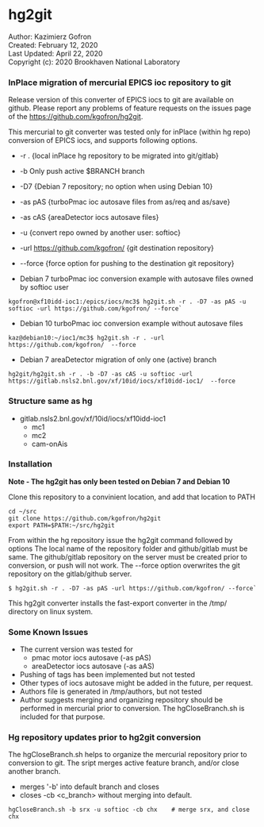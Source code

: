 # hg2git

Author: Kazimierz Gofron  
Created: February 12, 2020  
Last Updated: April 22, 2020   
Copyright (c): 2020 Brookhaven National Laboratory  

### InPlace migration of mercurial EPICS ioc repository to git

Release version of this converter of EPICS iocs to git are available on github. Please report any problems of feature requests on the issues page of the https://github.com/kgofron/hg2git.

This mercurial to git converter was tested only for inPlace (within hg repo) conversion of EPICS iocs, and supports following options.
* -r . {local inPlace hg repository to be migrated into git/gitlab}
* -b  Only push active $BRANCH branch
* -D7  {Debian 7 repository; no option when using Debian 10}
* -as pAS {turboPmac ioc autosave files from as/req and as/save}
* -as cAS {areaDetector iocs autosave files}
* -u <owner> {convert repo owned by another user: softioc} 
* -url https://github.com/kgofron/ {git destination repository}
* --force {force option for pushing to the destination git repository}

* Debian 7 turboPmac ioc conversion example with autosave files owned by softioc user
```
kgofron@xf10idd-ioc1:/epics/iocs/mc3$ hg2git.sh -r . -D7 -as pAS -u softioc -url https://github.com/kgofron/ --force`
```
* Debian 10 turboPmac ioc conversion example without autosave files
```
kaz@debian10:~/ioc1/mc3$ hg2git.sh -r . -url https://github.com/kgofron/  --force
```
* Debian 7 areaDetector migration of only one (active) branch
```
hg2git/hg2git.sh -r . -b -D7 -as cAS -u softioc -url https://gitlab.nsls2.bnl.gov/xf/10id/iocs/xf10idd-ioc1/  --force
```


### Structure same as hg
* gitlab.nsls2.bnl.gov/xf/10id/iocs/xf10idd-ioc1
  * mc1
  * mc2
  * cam-onAis
  
### Installation

**Note - The hg2git has only been tested on Debian 7 and Debian 10**

Clone this repository to a convinient location, and add that location to PATH
```
cd ~/src
git clone https://github.com/kgofron/hg2git
export PATH=$PATH:~/src/hg2git
```

From within the hg repository issue the hg2git command followed by options
The local name of the repository folder and github/gitlab must be same. The github/gitlab repository on the server must be created prior to conversion, or push will not work. The --force option overwrites the git repository on the gitlab/github server.
```
$ hg2git.sh -r . -D7 -as pAS -url https://github.com/kgofron/ --force`
```
This hg2git converter installs the fast-export converter in the /tmp/ directory on linux system.

### Some Known Issues
* The current version was tested for 
  * pmac motor iocs autosave (-as pAS)
  * areaDetector iocs autosave (-as aAS)
* Pushing of tags has been implemented but not tested
* Other types of iocs autosave might be added in the future, per request.
* Authors file is generated in /tmp/authors, but not tested
* Author suggests merging and organizing repository should be performed in mercurial prior to conversion. The hgCloseBranch.sh is included for that purpose.

### Hg repository updates prior to hg2git conversion
The hgCloseBranch.sh helps to organize the mercurial repository prior to conversion to git. The sript merges active feature branch, and/or close another branch.
* merges '-b' <branch> into default branch and closes <branch> 
* closes -cb <c_branch> without merging into default.
```
hgCloseBranch.sh -b srx -u softioc -cb chx    # merge srx, and close chx
```


